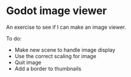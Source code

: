 # Godot image viewer
 An exercise to see if I can make an image viewer.

To do:
- Make new scene to handle image display
- Use the correct scaling for image
- Quit image
- Add a border to thumbnails
